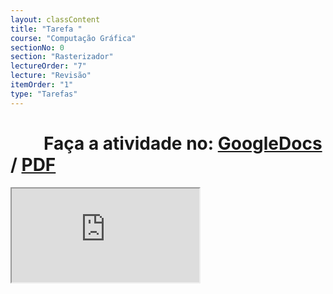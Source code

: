 ```yaml
---
layout: classContent
title: "Tarefa "
course: "Computação Gráfica"
sectionNo: 0
section: "Rasterizador"
lectureOrder: "7"
lecture: "Revisão"
itemOrder: "1"
type: "Tarefas"
---
```


# &nbsp;&nbsp;&nbsp;&nbsp;&nbsp;&nbsp;&nbsp;&nbsp;Faça a atividade no: [GoogleDocs](https://docs.google.com/document/d/197XJOAhASsGUo_iuOazCIa9apOMha_e9/copy?usp=sharing&ouid=116972197927145487361&rtpof=true&sd=true) / [PDF](https://docs.google.com/document/d/197XJOAhASsGUo_iuOazCIa9apOMha_e9/export?format=pdf&usp=sharing&ouid=116972197927145487361&rtpof=true&sd=true)

<iframe src="https://docs.google.com/document/d/197XJOAhASsGUo_iuOazCIa9apOMha_e9/preview"></iframe>
